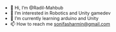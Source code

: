 - 👋 Hi, I’m @Radil-Mahbub
- 👀 I’m interested in Robotics and Unity gamedev
- 🌱 I’m currently learning arduino and Unity
- 📫 How to reach me sonifasharmin@gmail.com

<!---
Radil-Mahbub/Radil-Mahbub is a ✨ special ✨ repository because its `README.md` (this file) appears on your GitHub profile.
You can click the Preview link to take a look at your changes.
--->
